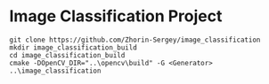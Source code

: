 # Image Classification Project

```
git clone https://github.com/Zhorin-Sergey/image_classification
mkdir image_classification_build
cd image_classification_build
cmake -DOpenCV_DIR="..\opencv\build" -G <Generator> ..\image_classification
```